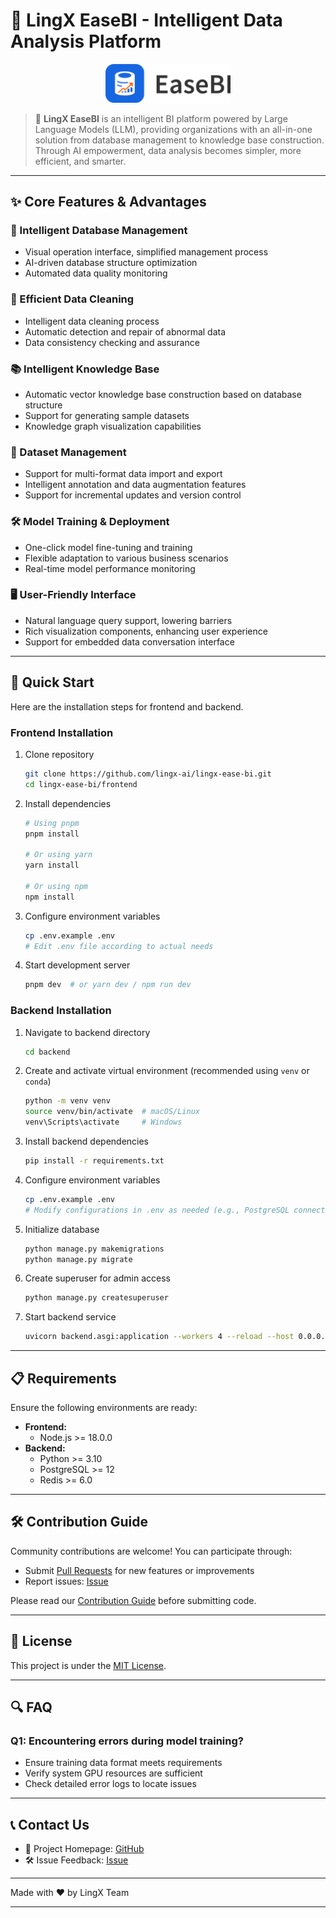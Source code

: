 # 🚀 LingX EaseBI - Intelligent Data Analysis Platform

<p align="center">
  <img src="frontend/public/logo.png" alt="LingX EaseBI Logo" width="200"/>
</p>

> 🤖 **LingX EaseBI** is an intelligent BI platform powered by Large Language Models (LLM), providing organizations with an all-in-one solution from database management to knowledge base construction. Through AI empowerment, data analysis becomes simpler, more efficient, and smarter.

---

## ✨ Core Features & Advantages

### 🎯 Intelligent Database Management
- Visual operation interface, simplified management process
- AI-driven database structure optimization
- Automated data quality monitoring

### 🧹 Efficient Data Cleaning
- Intelligent data cleaning process
- Automatic detection and repair of abnormal data
- Data consistency checking and assurance

### 📚 Intelligent Knowledge Base
- Automatic vector knowledge base construction based on database structure
- Support for generating sample datasets
- Knowledge graph visualization capabilities

### 🔮 Dataset Management
- Support for multi-format data import and export
- Intelligent annotation and data augmentation features
- Support for incremental updates and version control

### 🛠️ Model Training & Deployment
- One-click model fine-tuning and training
- Flexible adaptation to various business scenarios
- Real-time model performance monitoring

### 🖥️ User-Friendly Interface
- Natural language query support, lowering barriers
- Rich visualization components, enhancing user experience
- Support for embedded data conversation interface

---

## 🚀 Quick Start

Here are the installation steps for frontend and backend.

### Frontend Installation

1. Clone repository
   ```bash
   git clone https://github.com/lingx-ai/lingx-ease-bi.git
   cd lingx-ease-bi/frontend
   ```

2. Install dependencies
   ```bash
   # Using pnpm
   pnpm install

   # Or using yarn
   yarn install

   # Or using npm
   npm install
   ```

3. Configure environment variables
   ```bash
   cp .env.example .env
   # Edit .env file according to actual needs
   ```

4. Start development server
   ```bash
   pnpm dev  # or yarn dev / npm run dev
   ```

### Backend Installation

1. Navigate to backend directory
   ```bash
   cd backend
   ```

2. Create and activate virtual environment (recommended using `venv` or `conda`)
   ```bash
   python -m venv venv
   source venv/bin/activate  # macOS/Linux
   venv\Scripts\activate     # Windows
   ```

3. Install backend dependencies
   ```bash
   pip install -r requirements.txt
   ```

4. Configure environment variables
   ```bash
   cp .env.example .env
   # Modify configurations in .env as needed (e.g., PostgreSQL connection, API keys)
   ```

5. Initialize database
   ```bash
   python manage.py makemigrations
   python manage.py migrate
   ```

6. Create superuser for admin access
   ```bash
   python manage.py createsuperuser
   ```

7. Start backend service
   ```bash
   uvicorn backend.asgi:application --workers 4 --reload --host 0.0.0.0 --port 8000 --env-file .env
   ```

---

## 📋 Requirements

Ensure the following environments are ready:

- **Frontend:**
  - Node.js >= 18.0.0
- **Backend:**
  - Python >= 3.10
  - PostgreSQL >= 12
  - Redis >= 6.0

---

## 🛠️ Contribution Guide

Community contributions are welcome! You can participate through:
- Submit [Pull Requests](https://github.com/lingx-ai/lingx-ease-bi/pulls) for new features or improvements
- Report issues: [Issue](https://github.com/lingx-ai/lingx-ease-bi/issues)

Please read our [Contribution Guide](CONTRIBUTING.md) before submitting code.

---

## 📄 License

This project is under the [MIT License](LICENSE).

---

## 🔍 FAQ

### Q1: Encountering errors during model training?
- Ensure training data format meets requirements
- Verify system GPU resources are sufficient
- Check detailed error logs to locate issues

---

## 📞 Contact Us

- 📍 Project Homepage: [GitHub](https://github.com/lingx-ai/lingx-ease-bi)
- 🛠 Issue Feedback: [Issue](https://github.com/lingx-ai/lingx-ease-bi/issues)

---

Made with ❤️ by LingX Team

---